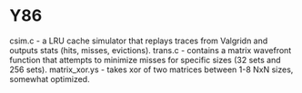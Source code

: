# Y86
csim.c - a LRU cache simulator that replays traces from Valgridn and outputs stats (hits, misses, evictions).
trans.c - contains a matrix wavefront function that attempts to minimize misses for specific sizes (32 sets and 256 sets).
matrix_xor.ys - takes xor of two matrices between 1-8 NxN sizes, somewhat optimized.
